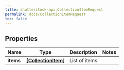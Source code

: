 ```yaml
---
title: shutterstock-api.CollectionItemRequest
permalink: docs/CollectionItemRequest
toc: false
---
```


## Properties

Name | Type | Description | Notes
------------ | ------------- | ------------- | -------------
**items** | [**[CollectionItem]**](CollectionItem) | List of items | 


